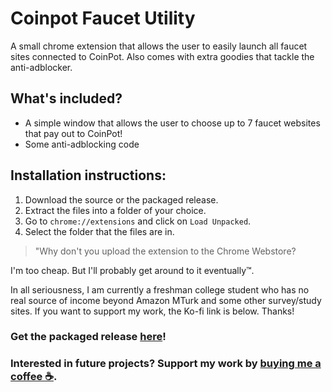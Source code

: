 # Coinpot Faucet Utility
A small chrome extension that allows the user to easily launch all faucet sites connected to CoinPot. Also comes with extra goodies that tackle the anti-adblocker.

## What's included?
- A simple window that allows the user to choose up to 7 faucet websites that pay out to CoinPot!
- Some anti-adblocking code

## Installation instructions:
1. Download the source or the packaged release.
2. Extract the files into a folder of your choice.
3. Go to `chrome://extensions` and click on `Load Unpacked`.
4. Select the folder that the files are in.

> "Why don't you upload the extension to the Chrome Webstore?

I'm too cheap. But I'll probably get around to it eventually™.

In all seriousness, I am currently a freshman college student who has no real source of income beyond Amazon MTurk and some other survey/study sites. If you want to support my work, the Ko-fi link is below. Thanks!

### Get the packaged release [here](https://github.com/raymondwzeng/Coinpot-Faucet-Utility/releases)! 

### Interested in future projects? Support my work by [buying me a coffee ☕](https://ko-fi.com/macandswiss).
